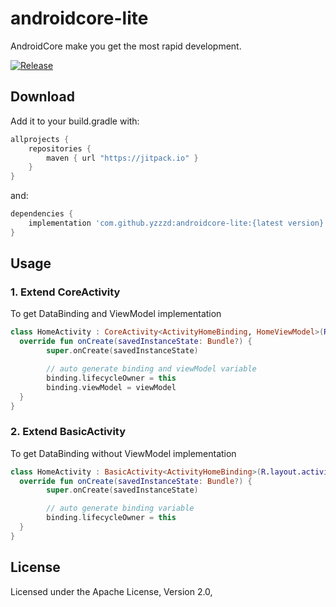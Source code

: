 # androidcore-lite
AndroidCore make you get the most rapid development.

[![Release](https://jitpack.io/v/yzzzd/androidcore-lite.svg)](https://jitpack.io/#yzzzd/androidcore-lite)

## Download
Add it to your build.gradle with:
```gradle
allprojects {
    repositories {
        maven { url "https://jitpack.io" }
    }
}
```
and:

```gradle
dependencies {
    implementation 'com.github.yzzzd:androidcore-lite:{latest version}'
}
```

## Usage

### 1. Extend CoreActivity
To get DataBinding and ViewModel implementation
```kotlin
class HomeActivity : CoreActivity<ActivityHomeBinding, HomeViewModel>(R.layout.activity_home) {
  override fun onCreate(savedInstanceState: Bundle?) {
        super.onCreate(savedInstanceState)

        // auto generate binding and viewModel variable
        binding.lifecycleOwner = this
        binding.viewModel = viewModel
  }
}
```

### 2. Extend BasicActivity
To get DataBinding without ViewModel implementation
```kotlin
class HomeActivity : BasicActivity<ActivityHomeBinding>(R.layout.activity_home) {
  override fun onCreate(savedInstanceState: Bundle?) {
        super.onCreate(savedInstanceState)

        // auto generate binding variable
        binding.lifecycleOwner = this
  }
}
```

## License
Licensed under the Apache License, Version 2.0,
